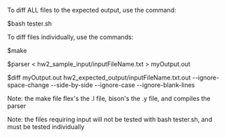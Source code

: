 To diff ALL files to the expected output, use the command:

$bash tester.sh

To diff files individually, use the commands:

$make

$parser < hw2_sample_input/inputFileName.txt > myOutput.out

$diff myOutput.out hw2_expected_output/inputFileName.txt.out --ignore-space-change --side-by-side --ignore-case --ignore-blank-lines

Note: the make file flex's the .l file, bison's the .y file, and compiles the parser

Note: the files requiring input will not be tested with bash tester.sh, and must be tested individually
